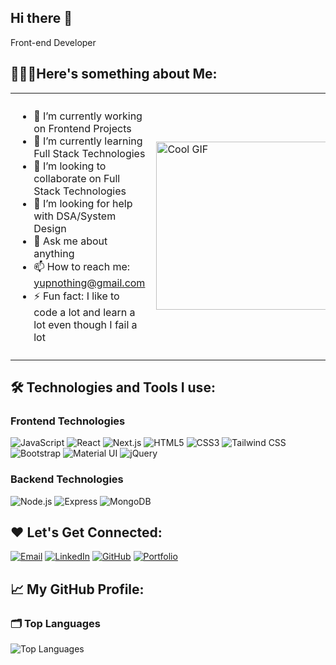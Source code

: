 ## Hi there 👋
Front-end Developer
## 👨🏻‍💻Here's something about Me:
<table style="border: none;">
  <tr style="border: none;">
    <td style="width: 90%; vertical-align: top; padding: 10px; border: none;">
      <ul>
        <li>🔭 I’m currently working on Frontend Projects</li>
        <li>🌱 I’m currently learning Full Stack Technologies</li>
        <li>👯 I’m looking to collaborate on Full Stack Technologies</li>
        <li>🤔 I’m looking for help with DSA/System Design</li>
        <li>💬 Ask me about anything</li>
        <li>📫 How to reach me: <a href="mailto:yupnothing@gmail.com">yupnothing@gmail.com</a></li>
        <li>⚡ Fun fact: I like to code a lot and learn a lot even though I fail a lot</li>
      </ul>
    </td>
    <td style="width: 10%; border: none;">
      <img src="https://media.giphy.com/media/26tn33aiTi1jkl6H6/giphy.gif" width="480" height="269" alt="Cool GIF"/>
    </td>
  </tr>
</table>

## 🛠️ Technologies and Tools I use:

### Frontend Technologies
![JavaScript](https://img.shields.io/badge/JavaScript-%23323330?style=for-the-badge&logo=javascript&logoColor=F7DF1E)
![React](https://img.shields.io/badge/React-%23282C34?style=for-the-badge&logo=react&logoColor=61DAFB)
![Next.js](https://img.shields.io/badge/Next.js-%23000000?style=for-the-badge&logo=next.js&logoColor=white)
![HTML5](https://img.shields.io/badge/HTML5-%23E34F26?style=for-the-badge&logo=html5&logoColor=white)
![CSS3](https://img.shields.io/badge/CSS3-%231572B6?style=for-the-badge&logo=css3&logoColor=white)
![Tailwind CSS](https://img.shields.io/badge/Tailwind%20CSS-%2338B2AC?style=for-the-badge&logo=tailwind-css&logoColor=white)
![Bootstrap](https://img.shields.io/badge/Bootstrap-%234F4F4F?style=for-the-badge&logo=bootstrap&logoColor=white)
![Material UI](https://img.shields.io/badge/Material%20UI-%230081CB?style=for-the-badge&logo=material-ui&logoColor=white)
![jQuery](https://img.shields.io/badge/jQuery-%230769AD?style=for-the-badge&logo=jquery&logoColor=white)

### Backend Technologies
![Node.js](https://img.shields.io/badge/Node.js-%234F8C2A?style=for-the-badge&logo=node.js&logoColor=white)
![Express](https://img.shields.io/badge/Express.js-%23000000?style=for-the-badge&logo=express&logoColor=white)
![MongoDB](https://img.shields.io/badge/MongoDB-%2347A248?style=for-the-badge&logo=mongodb&logoColor=white)

## ❤️ Let's Get Connected:
[![Email](https://img.shields.io/badge/Email-%23D14836?style=for-the-badge&logo=gmail&logoColor=white)](mailto:yupnothing@gmail.com)
[![LinkedIn](https://img.shields.io/badge/LinkedIn-%230077B5?style=for-the-badge&logo=linkedin&logoColor=white)](https://www.linkedin.com/in/fullstackdeveloperkp)
[![GitHub](https://img.shields.io/badge/GitHub-%23121011?style=for-the-badge&logo=github&logoColor=white)](https://github.com/pawanrhd)
[![Portfolio](https://img.shields.io/badge/Portfolio-%23000000?style=for-the-badge&logo=portfolio&logoColor=white)](https://yourportfolio.com)

## 📈 My GitHub Profile:

### 🗂️ Top Languages

![Top Languages](https://github-readme-stats.vercel.app/api/top-langs/?username=pawanrhd&layout=compact&hide_title=true)



